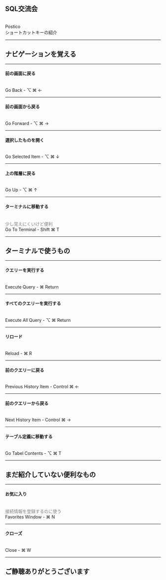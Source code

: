 ## SQL交流会

<br>
<span>Postico</span>
<br>
<span>ショートカットキーの紹介</span>

---

## ナビゲーションを覚える

---

#### 前の画面に戻る
<br>
<span>Go Back</span>
- ⌥ ⌘ ←

---

#### 前の画面から戻る
<br>
<span>Go Forward</span>
- ⌥ ⌘ →

---

#### 選択したものを開く
<br>
<span>Go Selected Item</span>
- ⌥ ⌘ ↓

---

#### 上の階層に戻る
<br>
<span>Go Up</span>
- ⌥ ⌘ ↑

---

#### ターミナルに移動する
<br>
<span style="color:gray">少し覚えにくいけど便利</span>
<br>
<span>Go To Terminal</span>
- Shift ⌘ T

---

## ターミナルで使うもの

---

#### クエリーを実行する
<br>
<span>Execute Query</span>
- ⌘ Return

---

#### すべてのクエリーを実行する
<br>
<span>Execute All Query</span>
- ⌥ ⌘ Return

---

#### リロード
<br>
<span>Reload</span>
- ⌘ R

---

#### 前のクエリーに戻る
<br>
<span>Previous History Item</span>
- Control ⌘ ←

---

#### 前のクエリーから戻る
<br>
<span>Next History Item</span>
- Control ⌘ →

---

#### テーブル定義に移動する
<br>
<span>Go Tabel Contents</span>
- ⌥ ⌘ T

---

## まだ紹介していない便利なもの

---

#### お気に入り
<br>
<span style="color:gray">接続情報を登録するのに使う</span>
<br>
<span>Favorites Window</span>
- ⌘ N

---

#### クローズ
<br>
<span>Close</span>
- ⌘ W

---

## ご静聴ありがとうございます


